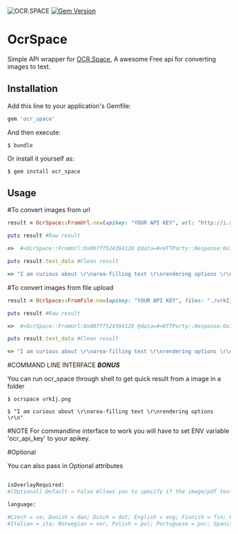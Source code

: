![OCR.SPACE](https://ocr.space/Content/Images/ocr.space.logo.png)
[![Gem Version](https://badge.fury.io/rb/ocr_space.svg)](https://badge.fury.io/rb/ocr_space)
# OcrSpace

Simple API wrapper for [OCR.Space](https://ocr.space), A awesome Free api for converting images to text.

## Installation

Add this line to your application's Gemfile:

```ruby
gem 'ocr_space'
```

And then execute:

    $ bundle

Or install it yourself as:

    $ gem install ocr_space

## Usage

#To convert images from url

```ruby
result = OcrSpace::FromUrl.new(apikey: "YOUR API KEY", url: "http://i.stack.imgur.com/vrkIj.png")

puts result #Raw result

=>  #<OcrSpace::FromUrl:0x007ff524394128 @data=#<HTTParty::Response:0x7ff52433fc68 parsed_response={"ParsedResults"=>[{"TextOverlay"=>{"Lines"=>[], "HasOverlay"=>false, "Message"=>"Text overlay is not provided as it is not requested"}, "FileParseExitCode"=>1, "ParsedText"=>"I am curious about \r\narea-filling text \r\nrendering options \r\n", "ErrorMessage"=>"", "ErrorDetails"=>""}], "OCRExitCode"=>1, "IsErroredOnProcessing"=>false, "ErrorMessage"=>nil, "ErrorDetails"=>nil, "ProcessingTimeInMilliseconds"=>"325"}, @response=#<Net::HTTPOK 200 OK readbody=true>, @headers={"cache-control"=>["no-cache"], "pragma"=>["no-cache"], "content-length"=>["395"], "content-type"=>["application/json; charset=utf-8"], "expires"=>["-1"], "server"=>["Microsoft-IIS/10.0"], "x-aspnet-version"=>["4.0.30319"], "x-powered-by"=>["ASP.NET"], "date"=>["Fri, 02 Dec 2016 04:09:45 GMT"], "connection"=>["close"]}>>

puts result.text_data #Clean result

=> "I am curious about \r\narea-filling text \r\nrendering options \r\n"
```

#To convert images from file upload

```ruby
result = OcrSpace::FromFile.new(apikey: "YOUR API KEY", files: "./vrkIj.png")

puts result #Raw result

=>  #<OcrSpace::FromUrl:0x007ff524394128 @data=#<HTTParty::Response:0x7ff52433fc68 parsed_response={"ParsedResults"=>[{"TextOverlay"=>{"Lines"=>[], "HasOverlay"=>false, "Message"=>"Text overlay is not provided as it is not requested"}, "FileParseExitCode"=>1, "ParsedText"=>"I am curious about \r\narea-filling text \r\nrendering options \r\n", "ErrorMessage"=>"", "ErrorDetails"=>""}], "OCRExitCode"=>1, "IsErroredOnProcessing"=>false, "ErrorMessage"=>nil, "ErrorDetails"=>nil, "ProcessingTimeInMilliseconds"=>"325"}, @response=#<Net::HTTPOK 200 OK readbody=true>, @headers={"cache-control"=>["no-cache"], "pragma"=>["no-cache"], "content-length"=>["395"], "content-type"=>["application/json; charset=utf-8"], "expires"=>["-1"], "server"=>["Microsoft-IIS/10.0"], "x-aspnet-version"=>["4.0.30319"], "x-powered-by"=>["ASP.NET"], "date"=>["Fri, 02 Dec 2016 04:09:45 GMT"], "connection"=>["close"]}>>

puts result.text_data #Clean result

=> "I am curious about \r\narea-filling text \r\nrendering options \r\n"
```

#COMMAND LINE INTERFACE ***BONUS***

You can run ocr_space through shell to get quick result from a image in a folder

```
$ ocrspace vrkIj.png

$ "I am curious about \r\narea-filling text \r\nrendering options \r\n"
```
#NOTE
For commandline interface to work you will have to set ENV variable 'ocr_api_key' to your apikey.

#Optional

You can also pass in Optional attributes

```ruby

isOverlayRequired:
#[Optional] Default = False Allows you to specify if the image/pdf text overlay is required. Overlay could be #used to show the text over the image

language:

#Czech = ce; Danish = dan; Dutch = dut; English = eng; Finnish = fin; French = fre; German = ger;Hungarian=hun;
#Italian = ita; Norwegian = nor; Polish = pol; Portuguese = por; Spanish = spa; Swedish = swe; #ChineseSimplified = chs; Greek = gre; Japanese = jpn; Russian = rus; Turkish = tur; ChineseTraditional = cht; #Korean = kor
```
